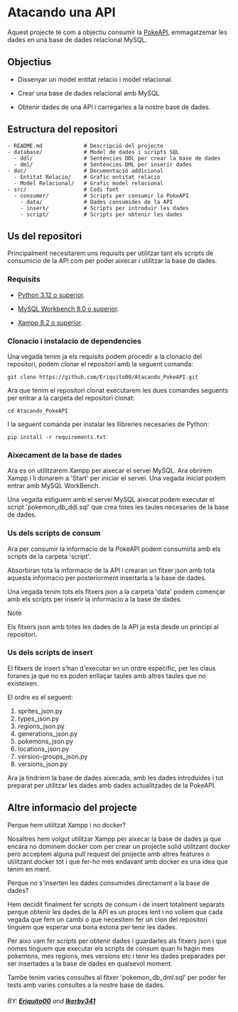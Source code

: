 # Atacando una API

Aquest projecte té com a objectiu consumir la [PokeAPI](https://pokeapi.co/), emmagatzemar les dades en una base de dades relacional MySQL.

## Objectius

- Dissenyar un model entitat relacio i model relacional.

- Crear una base de dades relacional amb MySQL

- Obtenir dades de una API i carregarles a la nostre base de dades.

## Estructura del repositori

```
- README.md             # Descripció del projecte
- database/             # Model de dades i scripts SQL
  - ddl/                # Sentències DDL per crear la base de dades
  - dml/                # Sentències DML per inserir dades
- doc/                  # Documentació addicional
  - Entitat Relacio/    # Grafic entitat relacio
  - Model Relacional/   # Grafic model relacional
- src/                  # Codi font
  - consumer/           # Scripts per consumir la PokeAPI
    - data/             # Dades consumides de la API
    - insert/           # Scripts per introduir les dades
    - script/           # Scripts per obtenir les dades
```

## Us del repositori

Principalment necesitarem uns requisits per utilitzar tant els scripts de consumicio de la API com per poder aixecar i utilitzar la base de dades.

### Requisits

- [Python 3.12 o superior](https://www.python.org/downloads/).

- [MySQL Workbench 8.0 o superior](https://dev.mysql.com/downloads/workbench/).

- [Xampp 8.2 o superior](https://www.apachefriends.org/es/index.html).

### Clonacio i instalacio de dependencies

Una vegada tenim ja els requisits podem procedir a la clonacio del repositori, podem clonar el repositori amb la seguent comanda:

```
git clone https://github.com/Eriquito00/Atacando_PokeAPI.git
```

Ara que tenim el repositori clonat executarem les dues comandes seguents per entrar a la carpeta del repositori clonat:

```
cd Atacando_PokeAPI
```

I la seguent comanda per instalar les llibreries necesaries de Python:

```
pip install -r requirements.txt
```

### Aixecament de la base de dades

Ara es on utilitzarem Xampp per aixecar el servei MySQL. Ara obrirem Xampp i li donarem a 'Start' per iniciar el servei. Una vegada iniciat podem entrar amb MySQL WorkBench.

Una vegada estiguem amb el servei MySQL aixecat podem executar el script 'pokemon_db_ddl.sql' que crea totes les taules necesaries de la base de dades.

### Us dels scripts de consum

Ara per consumir la informacio de la PokeAPI podem consumirla amb els scripts de la carpeta 'script'.

Absorbiran tota la informacio de la API i crearan un fitxer json amb tota aquesta informacio per posteriorment insertarla a la base de dades.

Una vegada tenim tots els fitxers json a la carpeta 'data' podem començar amb els scripts per inserir la informacio a la base de dades.

> [!NOTE]
> Els fitxers json amb totes les dades de la API ja esta desde un principi al repositori.

### Us dels scripts de insert

El fitxers de insert s'han d'executar en un ordre especific, per les claus foranes ja que no es poden enllaçar taules amb altres taules que no existeixen.

El ordre es el seguent:
1. sprites_json.py
2. types_json.py
3. regions_json.py
4. generations_json.py
5. pokemons_json.py
6. locations_json.py
7. version-groups_json.py
8. versions_json.py

Ara ja tindriem la base de dades aixecada, amb les dades introduides i tot preparat per utilitzar les dades amb dades actualitzades de la PokeAPI.

## Altre informacio del projecte

Perque hem utilitzat Xampp i no docker?

Nosaltres hem volgut utilitzar Xampp per aixecar la base de dades ja que encara no dominem docker com per crear un projecte solid utilitzant docker pero acceptem alguna pull request del projecte amb altres features o utilitzant docker tot i que fer-ho mes endavant amb docker es una idea que tenim en ment.

Perque no s'inserten les dades consumides directament a la base de dades?

Hem decidit finalment fer scripts de consum i de insert totalment separats perque obtenir les dades de la API es un proces lent i no voliem que cada vegada que fem un cambi o que necesitem fer un clon del repositori tinguem que esperar una bona estona per tenir les dades.

Per aixo vam fer scripts per obtenir dades i guardarles als fitxers json i que nomes tinguem que executar els scripts de consum quan hi hagin mes pokemons, mes regions, mes versions etc i tenir les dades preparades per ser insertades a la base de dades en qualsevol moment.

Tambe tenim varies consultes al fitxer 'pokemon_db_dml.sql' per poder fer tests amb varies consultes a la nostre base de dades.

###### BY: **[Eriquito00](https://github.com/Eriquito00)** and **[Ikerby341](https://github.com/Ikerby341)**